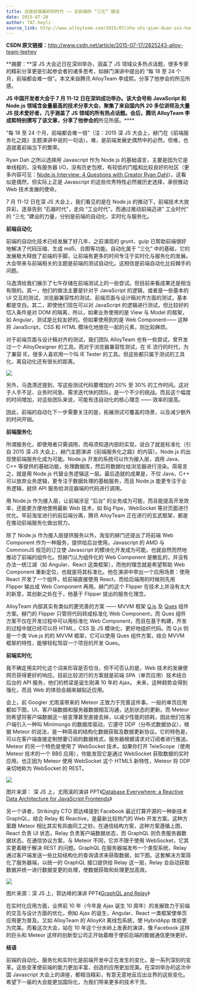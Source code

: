 ```yaml
---
title: 这是前端最好的时代 —— 论前端的 “三化” 建设
date: 2015-07-28
author: TAT.heyli
source_link: http://www.alloyteam.com/2015/07/zhe-shi-qian-duan-zui-hao-di-shi-dai-lun-qian-duan-di-san-hua-jian-she/
---
```


**CSDN 原文链接：**<http://www.csdn.net/article/2015-07-17/2825243-alloy-team-leehey>

**摘要：**深 JS 大会近日在深圳举办，涵盖了 JS 领域众多热点话题，很多专家的精彩分享更是引起参会者的诸多思考，如赫门演讲中提出的 “每 18 至 24 个月，前端都会难一倍”。本文来自腾讯 AlloyTeam 李成熙，分享了他参会的所见所感。

**JS 中国开发者大会于 7 月 11-12 日在深圳成功举办。该大会号称 JavaScript 和 Node.js 领域含金量最高的技术分享大会，聚集了来自国内外 20 多位讲师及大量 JS 技术爱好者，几乎涵盖了 JS 领域的所有热点话题。会后，腾讯 AlloyTeam 李成熙特别撰写了该文章，分享了他参会的**所见所感。\*\*\*\*

“每 18 至 24 个月，前端都会难一倍”（注：2015 深 JS 大会上，赫门在《前端服务化之路》主题演讲中说的一句话）。难，是前端发展史偶然中的必然。但难，也造就着前端当下的繁荣。

Ryan Dah 之所以选择用 Javascript 作为 Node.js 的基础语言，主要是因为它是单线程的，没有服务器 I/O，没有历史包袱，有较低的门槛和比较良好的社区（更多内容可见：[Node.js Interview: 4 Questions with Creator Ryan Dahl](http://bostinno.streetwise.co/2011/01/31/node-js-interview-4-questions-with-creator-ryan-dahl/)）。这看似是偶然，但实际上正是 Javascript 的这些优秀特性必然被历史选择，承担推动 Web 技术发展的使命。

7 月 11-12 日在深 JS 大会上，我们看见的是在 Node.js 的推动下，前端技术大放异彩，逐渐告别 “石器时代”，走向 “工业时代”。而通过推动前端迈进” 工业时代” 的 “三化 “建设的力量，分别是前端的自动化、实时化与服务化。

**前端自动化**

前端的自动化技术已经发展了好几年，之前涌现的 grunt、gulp 已帮助前端很好地解决了代码压缩、生成 md5、合图等功能。自动化属于 “三化” 中的基础，它的发展极大释放了前端的手脚，让前端有更多的时间专注于实时化与服务化的发展。大会带来与前端相关的主题是前端的测试自动化。这相信是前端自动化比较棘手的问题。

马逸清给我们展示了七牛存储在前端测试上的一些尝试。但目前来看成果还是相当有限的。其一，他们的做法主要是针对于 JavaScript 的逻辑，或者是一些基本的 UI 交互的测试，浏览器兼容性的测试、前端页面与设计稿对齐方面的测试，基本都是空白。其二，即使他们现在可以对 JavaScript 的逻辑进行测试，但比较好的切入条件是对 DOM 的隔离，所以，如果业务使用的是 View 与 Model 的框架，如 Angular，测试是比较友好的。但如果使用到的是 Web Component—— 这种将 JavaScript，CSS 和 HTML 模块化地放在一起的元素，则比较麻烦。

对于前端页面与设计稿对齐的测试，我们团队 AlloyTeam 也有一些尝试，曾开发过一个 AlloyDesigner 的工具。而对于浏览器兼容性测试，在 IE 流行的时代，为了兼容 IE，很多人喜欢用一个叫 IE Tester 的工具。但这些都只属于测试的工具化，离自动化还有很长的距离。

![](http://top.oa.com/apis/imgcache.php/http://img.ptcms.csdn.net/article/201507/17/55a8b1f879b7e.jpg)

另外，马逸清还提到，写这些测试代码要增加约 20% 至 30% 的工作时间。这对于人手不足、业务时间急、需求迭代快的团队，是一个不少的挑战。而且这个幅度的时间增加，对这些团队来说，可能有违自动化的核心理念 —— 效率的提高。

因此，前端的自动化下一步需要关注的是，拓展测试可覆盖的场景，以及减少额外的时间开销。

**前端服务化**

所谓服务化，即使用者只需调用，而毋须知道内部的实现，说白了就是标准化（引自 2015 深 JS 大会上，赫门主题演讲《前端服务化之路》的内容）。Node.js 的出现使前端服务化成为可能。Node.js 开发的系统可以作为接入层，调用 Java、C++ 等提供的基础功能，处理数据库，然后将数据吐给浏览器进行渲染。简易言之，就是用 Node.js 代替业务逻辑这一层。最后造就的成果是，不仅 Java，C++ 可以放弃业务逻辑，更专注于数据处理的基础服务，而且 Node.js 能更专注于业务逻辑，挺供 API 服务给浏览器端的代码进行调用。

用 Node.js 作为接入层，让前端涉足 “后台” 的业务成为可能，而且能提高开发效率，还能更方便地使用最新 Web 技术，如 Big Pipe，WebSocket 等对页面进行优化。早前淘宝进行的前后端分离，腾讯 AlloyTeam 正在进行的玄武框架，都是在推动前端服务化做出努力。

除了 Node.js 作为接入层提供服务以外，淘宝的赫门还提出了将前端 Web Component 作为一种服务，提供给后台使用。Javascript 的 AMD 与 CommonJS 规范的订立使 Javascript 的模块化开发成为可能，也就自然而然地推动了前端的组件化。但赫门认为组件化的 Web Component 是散乱的，并没有办法一统江湖（如 Angular、React 这类框架），而他的理念就是希望帮助 Web Component 重新定位，也就是将其标准化。他在演讲中举出一个应用场景：使用 React 开发了一个组件，给前端直接使用 React，而给后端用的时候则先用 Flipper 输出成 Web Component 再用。赫门的这个 Flipper 在技术上并没有太大的新意，其创新之处在于，他基于 Flipper 提出的服务化理念。

AlloyTeam 内部其实有类似的更完善的方案 —— MVVM 框架 [Q.js](https://github.com/imweb/Q.js) 及 [Ques](https://github.com/miniflycn/Ques) 组件方案。赫门的 Flipper 只管将代码转成标准化 Web Component，而 Ques 组件方案不仅在开发过程中可以用标准化 Web Component，而且在基于构建，开发的过程中就已经可以将 HTML，CSS 及 JS 模块化，更好地组织代码。而 Q.js 则是一个类 Vue.js 的的 MVVM 框架，它可以使用 Ques 组件方案，结合 MVVM 框架的特性，能够轻松驾驭一个项目的开发 Ques。

**前端实时化**

我不确定用实时化这个词来形容是否恰当，但不可否认的是，Web 技术的发展使网页获得更好的响应。目前比较流行的方案就是前端 SPA（单页应用）技术结合后台的 API 服务，他们的桥梁是诞生刚满 10 年的 Ajax。 未来，这种趋势会得到强化，而且 Web 的体验会越来越贴近应用。

会上，前 Googler 尤雨溪带来的 Meteor 正致力于完善这件事。一般的单页应用都如下图，UI、客户端数据和服务器数据相互沟通，达到状态的更新。而 Meteor 则希望将客户端数据这一层变薄甚至直接去掉，以减少性能的损耗，因此他们在客户端引入一种叫 Minimongo 的数据库驱动，它遵守 DDP（分布式数据协议），根据 Meteor 的说法，是一种简易的结构化数据获取及数据更新协议。它的特色是，可以在客户端直接定制想要订阅的数据格式，服务器根据请求对订阅者进行推送。Meteor 的另一个特色是使用了 WebSocket 技术。如果你打开 TeleScope（使用 Meteor 技术的一个 BBS 应用），你能发现它是通过 WebSocket 获取数据的实时应用。也正因为 Meteor 使用 WebSocket 这个 HTML5 新特性，Meteor 将 DDP 亲切地称为 WebSocket 的 REST。

![](http://km.oa.com/files/post_photo/574/247574/f967eab90a466dff51ac176aa3e34abb1437123122.jpg)

图片来源： 深 JS 上，尤雨溪的演讲 PPT《[Database Everywhere: a Reactive Data Architecture for JavaScript Frontends](http://slides.com/evanyou/shenjs#/)》

另一个讲者，Strikingly CTO 郭达峰提到 Facebook 最近打算开源的一种新技术 GraphQL，结合 Relay 和 Reactive，是最新比较热门的 Web 开发方案。这种方案跟 Meteor 相比其实有异曲同工之妙。在通信结构方案，这种方案遵循上图，React 负责 UI 状态，Relay 负责客户端数据状态，而 GraphQL 则负责服务器数据状态。在通信协议方案，与 Meteor 不同，它并不限于使用 WebSocket，它其实更着眼于解决 REST 的问题。GraphQL 在服务器端发布一个类型系统，Relay 通过客户端发送一些比较结构化的查询请求来获取数据，如下图。这套解决方案简化了服务器端，以统一的 GraphQL 接口提供给 Relay 这一层，Relay 会自动获取数据并统一进行数据变更的处理，使数据获取和处理更加高效。

![](http://top.oa.com/apis/imgcache.php/http://img.ptcms.csdn.net/article/201507/17/55a8b24ab84c2.jpg)

图片来源：深 JS 上，郭达峰的演讲 PPT《[GraphQL and Relay](https://speakerdeck.com/dfguo/lightning-talk-at-jsconf-2015)》

在实时化应用方面，业界前 10 年（今年是 Ajax 诞生 10 周年）的发展致力于前端的交互与设计方面的优化，例如 Ajax 的诞生，Angular、React 一类框架使单页应用更为普及。又如 AlloyTeam 的 AlloyKit 离线包系统，使 HybridApp 体验更为完美。而看这次大会，站在 10 年这个分水岭上发表的演讲，像 Facebook 这样的巨头和 Meteor 这样的创新型公司正开始着眼于使前后端的数据通信更快更好。

**结语**

前端的自动化、服务化和实时化是前端开发中正在发生的变化，是一系列深刻的变革。这些变革使前端的能力更加丰富、创造的应用更加完美。在深圳举办的这次中国 Javascript 大会上的讲座，都相当精彩，有意无意地反应出业界的这些变化。希望下一届的大会能更加国际化，为我们带来更多的技术干货。